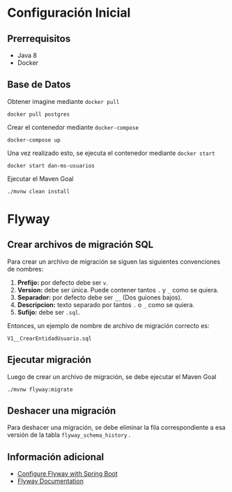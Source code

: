 # Configuración Inicial

## Prerrequisitos

-   Java 8
-   Docker

## Base de Datos

Obtener imagine mediante `docker pull`

```
docker pull postgres
```

Crear el contenedor mediante `docker-compose`

```
docker-compose up
```

Una vez realizado esto, se ejecuta el contenedor mediante `docker start`

```
docker start dan-ms-usuarios
```

Ejecutar el Maven Goal

```
./mvnw clean install
```

# Flyway

## Crear archivos de migración SQL

Para crear un archivo de migración se siguen las siguientes convenciones de nombres:

1. **Prefijo:** por defecto debe ser `v`.
2. **Version:** debe ser única. Puede contener tantos `.` y `_` como se quiera.
3. **Separador:** por defecto debe ser `__` (Dos guiones bajos).
4. **Descripcion:** texto separado por tantos `.` o `_` como se quiera.
5. **Sufijo:** debe ser `.sql`.

Entonces, un ejemplo de nombre de archivo de migración correcto es:

```
V1__CrearEntidadUsuario.sql
```

## Ejecutar migración

Luego de crear un archivo de migración, se debe ejecutar el Maven Goal

```
./mvnw flyway:migrate
```

## Deshacer una migración

Para deshacer una migración, se debe eliminar la fila correspondiente a esa versión de la tabla `flyway_schema_history` .

## Información adicional

-   [Configure Flyway with Spring Boot](https://medium.com/@tejozarkar/configure-flyway-with-spring-boot-9493aebf336b)
-   [Flyway Documentation](https://flywaydb.org/documentation/)
